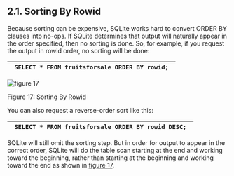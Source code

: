 ## 2\.1\.  Sorting By Rowid



Because sorting can be expensive, SQLite works hard to convert ORDER BY
clauses into no\-ops. If SQLite determines that output will
naturally appear in the order specified, then no sorting is done.
So, for example, if you request the output in rowid order, no sorting
will be done:





| ```  SELECT * FROM fruitsforsale ORDER BY rowid;  ``` |
| --- |




![figure 17](images/qp/obrowid.gif)  

Figure 17: Sorting By Rowid




You can also request a reverse\-order sort like this:





| ```  SELECT * FROM fruitsforsale ORDER BY rowid DESC;  ``` |
| --- |



SQLite will still omit the sorting step. But in order for output to
appear in the correct order, SQLite will do the table scan starting at
the end and working toward the beginning, rather than starting at the
beginning and working toward the end as shown in 
[figure 17](#fig17).



